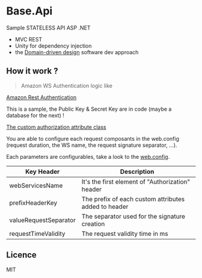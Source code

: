 # Base.Api

Sample STATELESS API ASP .NET
- MVC REST
- Unity for dependency injection
- the [Domain-driven design](https://en.wikipedia.org/wiki/Domain-driven_design) software dev approach
 
## How it work ?

> Amazon WS Authentication logic like

[Amazon Rest Authentication](http://docs.aws.amazon.com/AmazonS3/latest/dev/RESTAuthentication.html)

This is a sample, the Public Key & Secret Key are in code (maybe a database for the next) !

[The custom authorization attribute class](https://github.com/aZerato/Base.Api/blob/master/Base.Api/CustomAttributes/CustomAuthorizationAttribute.cs)

You are able to configure each request composants in the web.config (request duration, the WS name, the request signature separator, ...).

Each parameters are configurables, take a look to the [web.config](https://github.com/aZerato/Base.Api/blob/master/Base.Api/Web.config).

Key Header | Description
---------- | -----------
webServicesName | It's the first element of "Authorization" header
prefixHeaderKey | The prefix of each custom attributes added to header
valueRequestSeparator | The separator used for the signature creation
requestTimeValidity | The request validity time in ms

## Licence

MIT
